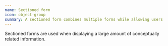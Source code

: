 ```yaml
---
name: Sectioned form
icon: object-group
summary: A sectioned form combines multiple forms while allowing users to target specific independent areas.
---
```


Sectioned forms are used when displaying a large amount of conceptually related information.